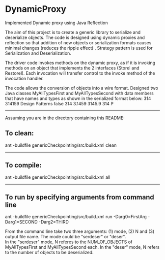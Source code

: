 # DynamicProxy
Implemented Dynamic proxy using Java Reflection

The aim of this project is to create a generic library to serialize and deserialize objects. 
The code is designed using dynamic proxies and reflection so that addition of new objects or serialization formats causes minimal changes (reduces the ripple effect) . Strategy pattern is used for Serialization and Deserialization.

The driver code invokes methods on the dynamic proxy, as if it is invoking methods on an 
object that implements the 2 interfaces (StoreI and RestoreI). 
Each invocation will transfer control to the invoke method of the invocation handler.

The code allows the conversion of objects into a wire format. 
Designed two Java classes MyAllTypesFirst and MyAllTypesSecond with data members that have names and types as shown in the serialized format below:
  <DPSerialization>
    <complexType xsi:type="genericCheckpointing.util.MyAllTypesFirst">
      <myInt xsi:type="xsd:int">314</myInt>
      <myLong xsi:type="xsd:long">314159</myLong>
      <myString xsi:type="xsd:string">Design Patterns</myString>
      <myBool xsi:type="xsd:boolean">false</myBool>
      <myOtherInt xsi:type="xsd:int">314</myOtherInt>
    </complexType>
  </DPSerialization>
  <DPSerialization>
    <complexType xsi:type="genericCheckpointing.util.MyAllTypesSecond">
      <myDoubleT xsi:type="xsd:double">3.1459</myDoubleT>
      <myFloatT xsi:type="xsd:float">3145.9</myFloatT>
      <myShortT xsi:type="xsd:short">314</myShortT>
      <myCharT xsi:type="xsd:char">P</myCharT>
    </complexType>
  </DPSerialization>
  
-----------------------------------------------------------------------

Assuming you are in the directory containing this README:

## To clean:
ant -buildfile genericCheckpointing/src/build.xml clean

-----------------------------------------------------------------------
## To compile: 
ant -buildfile genericCheckpointing/src/build.xml all

-----------------------------------------------------------------------
## To run by specifying arguments from command line 
ant -buildfile genericCheckpointing/src/build.xml run -Darg0=FirstArg -Darg1=SECOND -Darg2=THIRD

From the command line take two three arguments: (1) mode, (2) N and (3) output file name. 
The mode could be "serdeser" or "deser".  
In the "serdeser" mode, N referes to the NUM_OF_OBJECTS of MyAllTypesFirst and MyAllTypesSecond each. 
In the "deser" mode, N refers to the number of objects to be deserialized.
